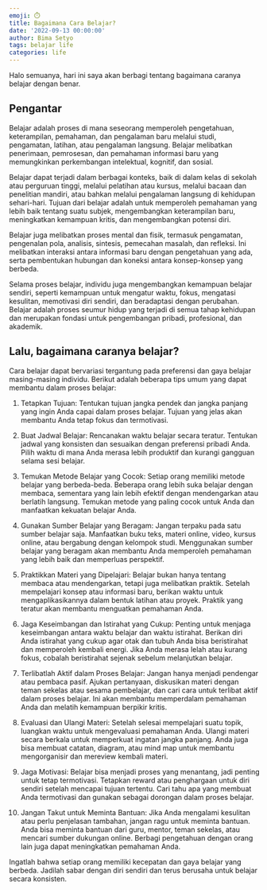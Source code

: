 ```yaml
---
emoji: ⏱️
title: Bagaimana Cara Belajar?
date: '2022-09-13 00:00:00'
author: Bima Setyo
tags: belajar life
categories: life
---
```


Halo semuanya, hari ini saya akan berbagi tentang bagaimana caranya belajar dengan benar.

## Pengantar

Belajar adalah proses di mana seseorang memperoleh pengetahuan, keterampilan, pemahaman, dan pengalaman baru melalui studi, pengamatan, latihan, atau pengalaman langsung. Belajar melibatkan penerimaan, pemrosesan, dan pemahaman informasi baru yang memungkinkan perkembangan intelektual, kognitif, dan sosial.

Belajar dapat terjadi dalam berbagai konteks, baik di dalam kelas di sekolah atau perguruan tinggi, melalui pelatihan atau kursus, melalui bacaan dan penelitian mandiri, atau bahkan melalui pengalaman langsung di kehidupan sehari-hari. Tujuan dari belajar adalah untuk memperoleh pemahaman yang lebih baik tentang suatu subjek, mengembangkan keterampilan baru, meningkatkan kemampuan kritis, dan mengembangkan potensi diri.

Belajar juga melibatkan proses mental dan fisik, termasuk pengamatan, pengenalan pola, analisis, sintesis, pemecahan masalah, dan refleksi. Ini melibatkan interaksi antara informasi baru dengan pengetahuan yang ada, serta pembentukan hubungan dan koneksi antara konsep-konsep yang berbeda.

Selama proses belajar, individu juga mengembangkan kemampuan belajar sendiri, seperti kemampuan untuk mengatur waktu, fokus, mengatasi kesulitan, memotivasi diri sendiri, dan beradaptasi dengan perubahan. Belajar adalah proses seumur hidup yang terjadi di semua tahap kehidupan dan merupakan fondasi untuk pengembangan pribadi, profesional, dan akademik.

## Lalu, bagaimana caranya belajar?

Cara belajar dapat bervariasi tergantung pada preferensi dan gaya belajar masing-masing individu. Berikut adalah beberapa tips umum yang dapat membantu dalam proses belajar:

1. Tetapkan Tujuan: Tentukan tujuan jangka pendek dan jangka panjang yang ingin Anda capai dalam proses belajar. Tujuan yang jelas akan membantu Anda tetap fokus dan termotivasi.

2. Buat Jadwal Belajar: Rencanakan waktu belajar secara teratur. Tentukan jadwal yang konsisten dan sesuaikan dengan preferensi pribadi Anda. Pilih waktu di mana Anda merasa lebih produktif dan kurangi gangguan selama sesi belajar.

3. Temukan Metode Belajar yang Cocok: Setiap orang memiliki metode belajar yang berbeda-beda. Beberapa orang lebih suka belajar dengan membaca, sementara yang lain lebih efektif dengan mendengarkan atau berlatih langsung. Temukan metode yang paling cocok untuk Anda dan manfaatkan kekuatan belajar Anda.

4. Gunakan Sumber Belajar yang Beragam: Jangan terpaku pada satu sumber belajar saja. Manfaatkan buku teks, materi online, video, kursus online, atau bergabung dengan kelompok studi. Menggunakan sumber belajar yang beragam akan membantu Anda memperoleh pemahaman yang lebih baik dan memperluas perspektif.

5. Praktikkan Materi yang Dipelajari: Belajar bukan hanya tentang membaca atau mendengarkan, tetapi juga melibatkan praktik. Setelah mempelajari konsep atau informasi baru, berikan waktu untuk mengaplikasikannya dalam bentuk latihan atau proyek. Praktik yang teratur akan membantu menguatkan pemahaman Anda.

6. Jaga Keseimbangan dan Istirahat yang Cukup: Penting untuk menjaga keseimbangan antara waktu belajar dan waktu istirahat. Berikan diri Anda istirahat yang cukup agar otak dan tubuh Anda bisa beristirahat dan memperoleh kembali energi. Jika Anda merasa lelah atau kurang fokus, cobalah beristirahat sejenak sebelum melanjutkan belajar.

7. Terlibatlah Aktif dalam Proses Belajar: Jangan hanya menjadi pendengar atau pembaca pasif. Ajukan pertanyaan, diskusikan materi dengan teman sekelas atau sesama pembelajar, dan cari cara untuk terlibat aktif dalam proses belajar. Ini akan membantu memperdalam pemahaman Anda dan melatih kemampuan berpikir kritis.

8. Evaluasi dan Ulangi Materi: Setelah selesai mempelajari suatu topik, luangkan waktu untuk mengevaluasi pemahaman Anda. Ulangi materi secara berkala untuk memperkuat ingatan jangka panjang. Anda juga bisa membuat catatan, diagram, atau mind map untuk membantu mengorganisir dan mereview kembali materi.

9. Jaga Motivasi: Belajar bisa menjadi proses yang menantang, jadi penting untuk tetap termotivasi. Tetapkan reward atau penghargaan untuk diri sendiri setelah mencapai tujuan tertentu. Cari tahu apa yang membuat Anda termotivasi dan gunakan sebagai dorongan dalam proses belajar.

10. Jangan Takut untuk Meminta Bantuan: Jika Anda mengalami kesulitan atau perlu penjelasan tambahan, jangan ragu untuk meminta bantuan. Anda bisa meminta bantuan dari guru, mentor, teman sekelas, atau mencari sumber dukungan online. Berbagi pengetahuan dengan orang lain juga dapat meningkatkan pemahaman Anda.

Ingatlah bahwa setiap orang memiliki kecepatan dan gaya belajar yang berbeda. Jadilah sabar dengan diri sendiri dan terus berusaha untuk belajar secara konsisten.

